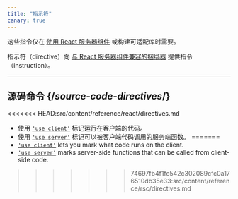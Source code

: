 ```yaml
---
title: "指示符"
canary: true
---
```


<Canary>

这些指令仅在 [使用 React 服务器组件](/learn/start-a-new-react-project#bleeding-edge-react-frameworks) 或构建可适配库时需要。

</Canary>

<Intro>

指示符（directive）向 [与 React 服务器组件兼容的捆绑器](/learn/start-a-new-react-project#bleeding-edge-react-frameworks) 提供指令（instruction）。

</Intro>

---

## 源码命令 {/*source-code-directives*/}

<<<<<<< HEAD:src/content/reference/react/directives.md
* 使用 [`'use client'`](/reference/react/use-client) 标记运行在客户端的代码。
* 使用 [`'use server'`](/reference/react/use-server) 标记可以被客户端代码调用的服务端函数。
=======
* [`'use client'`](/reference/rsc/use-client) lets you mark what code runs on the client.
* [`'use server'`](/reference/rsc/use-server) marks server-side functions that can be called from client-side code.
>>>>>>> 74697fb4f1fc542c302089cfc0a176510db35e33:src/content/reference/rsc/directives.md
